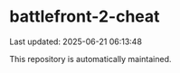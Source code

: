 # battlefront-2-cheat

Last updated: 2025-06-21 06:13:48

This repository is automatically maintained.
